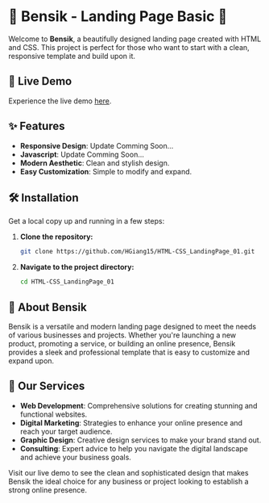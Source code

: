 # 🌟 Bensik - Landing Page Basic 🌟

Welcome to **Bensik**, a beautifully designed landing page created with HTML and CSS. This project is perfect for those who want to start with a clean, responsive template and build upon it.

## 🚀 Live Demo

Experience the live demo [here](https://hgiang15.github.io/HTML-CSS_LandingPage_01/).

## ✨ Features

- **Responsive Design**: Update Comming Soon...
- **Javascript**: Update Comming Soon...
- **Modern Aesthetic**: Clean and stylish design.
- **Easy Customization**: Simple to modify and expand.

## 🛠️ Installation

Get a local copy up and running in a few steps:

1. **Clone the repository:**
   ```bash
   git clone https://github.com/HGiang15/HTML-CSS_LandingPage_01.git
   ```
2. **Navigate to the project directory:**
   ```bash
   cd HTML-CSS_LandingPage_01
   ```

## 🏢 About Bensik

Bensik is a versatile and modern landing page designed to meet the needs of various businesses and projects. Whether you're launching a new product, promoting a service, or building an online presence, Bensik provides a sleek and professional template that is easy to customize and expand upon.

## 🌟 Our Services

- **Web Development**: Comprehensive solutions for creating stunning and functional websites.
- **Digital Marketing**:  Strategies to enhance your online presence and reach your target audience.
- **Graphic Design**: Creative design services to make your brand stand out.
- **Consulting**: Expert advice to help you navigate the digital landscape and achieve your business goals.

Visit our live demo to see the clean and sophisticated design that makes Bensik the ideal choice for any business or project looking to establish a strong online presence.
